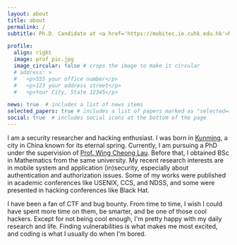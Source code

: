 ```yaml
---
layout: about
title: about
permalink: /
subtitle: Ph.D. Candidate at <a href='https://mobitec.ie.cuhk.edu.hk'>MobiTeC Lab</a>, <a href='https://cuhk.edu.hk'>The Chinese University of Hong Kong</a>.

profile:
  align: right
  image: prof_pic.jpg
  image_circular: false # crops the image to make it circular
  # address: >
  #   <p>555 your office number</p>
  #   <p>123 your address street</p>
  #   <p>Your City, State 12345</p>

news: true  # includes a list of news items
selected_papers: true # includes a list of papers marked as "selected={true}"
social: true  # includes social icons at the bottom of the page
---
```


I am a security researcher and hacking enthusiast. I was born in [Kunming](https://en.wikipedia.org/wiki/Kunming), a city in China known for its eternal spring. Currently, I am pursuing a PhD under the supervision of [Prof. Wing Cheong Lau](https://staff.ie.cuhk.edu.hk/~wclau/). Before that, I obtained BSc in Mathematics from the same university. 
My recent research interests are in mobile system and application (in)security, especially about authentication and authorization issues. Some of my works were published in academic conferences like USENIX, CCS, and NDSS, and some were presented in hacking conferences like Black Hat.

I have been a fan of CTF and bug bounty. From time to time, I wish I could have spent more time on them, be smarter, and be one of those cool hackers. Except for not being cool enough, I'm pretty happy with my daily research and life. Finding vulnerabilities is what makes me most excited, and coding is what I usually do when I'm bored.
